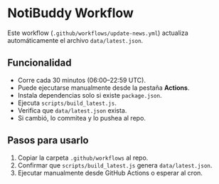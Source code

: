 # NotiBuddy Workflow

Este workflow (`.github/workflows/update-news.yml`) actualiza automáticamente el archivo `data/latest.json`.

## Funcionalidad
- Corre cada 30 minutos (06:00–22:59 UTC).
- Puede ejecutarse manualmente desde la pestaña **Actions**.
- Instala dependencias solo si existe `package.json`.
- Ejecuta `scripts/build_latest.js`.
- Verifica que `data/latest.json` exista.
- Si cambió, lo commitea y lo pushea al repo.

## Pasos para usarlo
1. Copiar la carpeta `.github/workflows` al repo.
2. Confirmar que `scripts/build_latest.js` genera `data/latest.json`.
3. Ejecutar manualmente desde GitHub Actions o esperar al cron.
